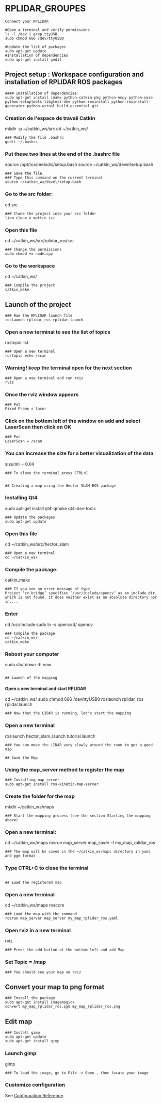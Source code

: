 # RPLIDAR_GROUPES

```
Connect your RPLIDAR

#Open a terminal and verify permissions
ls -l /dev | grep ttyUSB
sudo chmod 666 /dev/ttyUSB0

#Update the list of packages
sudo apt-get update
#Installation of dependencies
sudo apt-get install gedit

```

## Project setup : Workspace configuration and installation of RPLIDAR ROS packages
```
#### Installation of dependencies:
sudo apt-get install cmake python-catkin-pkg python-empy python-nose python-setuptools libgtest-dev python-rosinstall python-rosinstall-generator python-wstool build-essential git
```
### Creation de l'espace de travail Catkin
mkdir -p ~/catkin_ws/src
cd ~/catkin_ws/
```
### Modify the file .bashrc
gedit ~/.bashrc
```
### Put these two lines at the end of the .bashrc file
source /opt/ros/melodic/setup.bash
source ~/catkin_ws/devel/setup.bash
```
### Save the file.
### Type this command on the current terminal
source ~/catkin_ws/devel/setup.bash
```
### Go to the src folder: 
cd src
```
### Clone the project into your src folder
lien clone à mettre ici
```
### Open this file
cd ~/catkin_ws/src/rplidar_ros/src
```
### Change the permissions
sudo chmod +x node.cpp
```
### Go to the workspace
cd ~/catkin_ws/
```
### Compile the project
catkin_make
```

## Launch of the project
```
### Run the RPLIDAR launch file
roslaunch rplidar_ros rplidar.launch
```
### Open a new terminal to see the list of topics
rostopic list
```
### Open a new terminal
rostopic echo /scan
```
### Warning! keep the terminal open for the next section
```
### Open a new terminal and run rviz
rviz
```
### Once the rviz window appears
```
### Put
Fixed Frame = laser
```
### Click on the bottom left of the window on add and select LaserScan then click on OK
```
### Put
LaserScan = /scan
```
### You can increase the size for a better visualization of the data
size(m) = 0.04
```
### To close the terminal press CTRL+C


## Creating a map using the Hector-SLAM ROS package
```
### Installing Qt4
sudo apt-get install qt4-qmake qt4-dev-tools
```
### Update the packages
sudo apt-get update
```
### Open this file
cd ~/catkin_ws/src/hector_slam
```
### Open a new terminal 
cd ~/catkin_ws/
```
### Compile the package:
catkin_make
```
### If you see an error message of type
Project ‘cv_bridge’ specifies ‘/usr/include/opencv’ as an include dir, which is not found. It does neither exist as an absolute directory nor in....
```
### Enter 
cd /usr/include
sudo ln -s opencv4/ opencv
```
### Compile the package
cd ~/catkin_ws/
catkin_make
```
### Reboot your computer
sudo shutdown -h now
```

## Launch of the mapping
```
#### Open a new terminal and start RPLIDAR
cd ~/catkin_ws/
sudo chmod 666 /dev/ttyUSB0
roslaunch rplidar_ros rplidar.launch
```
### Now that the LIDAR is running, let's start the mapping
```
### Open a new terminal
roslaunch hector_slam_launch tutorial.launch
```
### You can move the LIDAR very slowly around the room to get a good map

## Save the Map
```
### Using the map_server method to register the map
```
### Installing map_server
sudo apt-get install ros-kinetic-map-server
```
### Create the folder for the map
mkdir ~/catkin_ws/maps
```
### Start the mapping process (see the section Starting the mapping above)
```
### Open a new terminal:
cd ~/catkin_ws/maps
rosrun map_server map_saver -f my_map_rplidar_ros
```
### The map will be saved in the ~/catkin_ws/maps directory in yaml and pgm format
```
### Type CTRL+C to close the terminal
```

## Load the registered map
```
### Open a new terminal
cd ~/catkin_ws/maps
roscore
```
### Load the map with the command
rosrun map_server map_server my_map_rplidar_ros.yaml
```
### Open rviz in a new terminal
rviz
```
### Press the add button at the bottom left and add Map
```
### Set Topic = /map
```
### You should see your map on rviz
```

## Convert your map to png format
```
### Install the package
sudo apt-get install imagemagick
convert my_map_rplidar_ros.pgm my_map_rplidar_ros.png
```

## Edit map
```
### Install gimp
sudo apt-get update
sudo apt-get install gimp
```
### Launch gimp
gimp
```
### To load the image, go to File -> Open , then locate your image
```
### Customize configuration
See [Configuration Reference](https://automaticaddison.com/how-to-build-an-indoor-map-using-ros-and-lidar-based-slam/).










